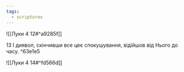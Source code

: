 ```yaml
---
tags:
  - scriptures
---
```


![[Луки 4 12#^a9285f]]

13 І диявол, скінчивши все цеє спокушування, відійшов від Нього до часу. ^63e1e5

![[Луки 4 14#^fd566d]]